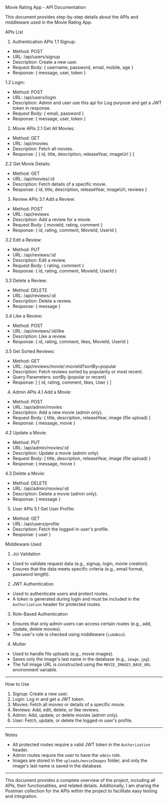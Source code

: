 Movie Rating App - API Documentation

This document provides step-by-step details about the APIs and middleware used in the Movie Rating App.

APIs List

1. Authentication APIs
1.1 Signup:
  - Method: POST
  - URL: /api/users/signup
  - Description: Create a new user.
  - Request Body: { username, password, email, mobile, age }
  - Response: { message, user, token }

1.2 Login:
  - Method: POST
  - URL: /api/users/login
  - Description: Admin and user use this api for Log purpose and get a JWT token in response.
  - Request Body: { email, password }
  - Response: { message, user, token }

2. Movie APIs
2.1 Get All Movies:
  - Method: GET
  - URL: /api/movies
  - Description: Fetch all movies.
  - Response: [ { id, title, description, releaseYear, imageUrl } ]

2.2 Get Movie Details:
  - Method: GET
  - URL: /api/movies/:id
  - Description: Fetch details of a specific movie.
  - Response: { id, title, description, releaseYear, imageUrl, reviews }

3. Review APIs
3.1 Add a Review:
  - Method: POST
  - URL: /api/reviews
  - Description: Add a review for a movie.
  - Request Body: { movieId, rating, comment }
  - Response: { id, rating, comment, MovieId, UserId }

3.2 Edit a Review:
  - Method: PUT
  - URL: /api/reviews/:id
  - Description: Edit a review.
  - Request Body: { rating, comment }
  - Response: { id, rating, comment, MovieId, UserId }

3.3 Delete a Review:
  - Method: DELETE
  - URL: /api/reviews/:id
  - Description: Delete a review.
  - Response: { message }

3.4 Like a Review:
  - Method: POST
  - URL: /api/reviews/:id/like
  - Description: Like a review.
  - Response: { id, rating, comment, likes, MovieId, UserId }

3.5 Get Sorted Reviews:
  - Method: GET
  - URL: /api/reviews/movie/:movieId?sortBy=popular
  - Description: Fetch reviews sorted by popularity or most recent.
  - Query Parameters: sortBy (popular or recent)
  - Response: [ { id, rating, comment, likes, User } ]

4. Admin APIs
4.1 Add a Movie:
  - Method: POST
  - URL: /api/admin/movies
  - Description: Add a new movie (admin only).
  - Request Body: { title, description, releaseYear, image (file upload) }
  - Response: { message, movie }

4.2 Update a Movie:
  - Method: PUT
  - URL: /api/admin/movies/:id
  - Description: Update a movie (admin only).
  - Request Body: { title, description, releaseYear, image (file upload) }
  - Response: { message, movie }

4.3 Delete a Movie:
  - Method: DELETE
  - URL: /api/admin/movies/:id
  - Description: Delete a movie (admin only).
  - Response: { message }

5. User APIs
5.1 Get User Profile:
  - Method: GET
  - URL: /api/users/profile
  - Description: Fetch the logged-in user's profile.
  - Response: { user }

 Middleware Used

1. Joi Validation
- Used to validate request data (e.g., signup, login, movie creation).
- Ensures that the data meets specific criteria (e.g., email format, password length).

2. JWT Authentication
- Used to authenticate users and protect routes.
- A token is generated during login and must be included in the `Authorization` header for protected routes.

3. Role-Based Authentication
- Ensures that only admin users can access certain routes (e.g., add, update, delete movies).
- The user's role is checked using middleware (`isAdmin`).

4. Multer
- Used to handle file uploads (e.g., movie images).
- Saves only the image's last name in the database (e.g., `image.jpg`).
- The full image URL is constructed using the `MOVIE_IMAGES_BASE_URL` environment variable.

---

How to Use

1. Signup: Create a new user.
2. Login: Log in and get a JWT token.
3. Movies: Fetch all movies or details of a specific movie.
4. Reviews: Add, edit, delete, or like reviews.
5. Admin: Add, update, or delete movies (admin only).
6. User: Fetch, update, or delete the logged-in user's profile.

---
Notes

- All protected routes require a valid JWT token in the `Authorization` header.
- Admin routes require the user to have the `admin` role.
- Images are stored in the `uploads/movieImages` folder, and only the image's last name is saved in the database.

---

This document provides a complete overview of the project, including all APIs, their functionalities, and related details. Additionally, I am sharing the Postman collection for the APIs within the project to facilitate easy testing and integration.